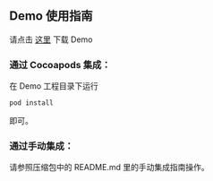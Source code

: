 ## Demo 使用指南

请点击 [这里](https://ios-release-1253960454.cos.ap-shanghai.myqcloud.com/tac.zip) 下载 Demo

### 通过 Cocoapods 集成：

在 Demo 工程目录下运行
~~~
pod install
~~~
即可。

### 通过手动集成：

请参照压缩包中的 README.md 里的手动集成指南操作。
